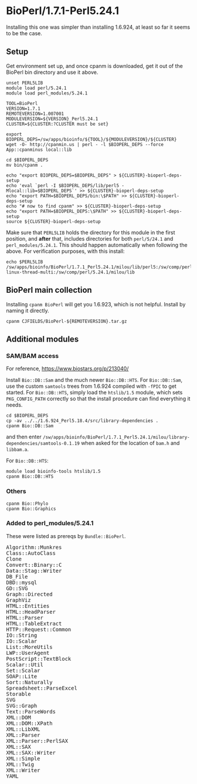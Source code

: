 BioPerl/1.7.1-Perl5.24.1
========================

Installing this one was simpler than installing 1.6.924, at least so far it seems to be the case.

Setup
-----

Get environment set up, and once cpanm is downloaded, get it out of the BioPerl bin directory and use it above.

    unset PERL5LIB
    module load perl/5.24.1
    module load perl_modules/5.24.1

    TOOL=BioPerl
    VERSION=1.7.1
    REMOTEVERSION=1.007001
    MODULEVERSION=${VERSION}_Perl5.24.1
    CLUSTER=${CLUSTER:?CLUSTER must be set}

    export BIOPERL_DEPS=/sw/apps/bioinfo/${TOOL}/${MODULEVERSION}/${CLUSTER}
    wget -O- http://cpanmin.us | perl - -l $BIOPERL_DEPS --force App::cpanminus local::lib

    cd $BIOPERL_DEPS
    mv bin/cpanm .

    echo "export BIOPERL_DEPS=$BIOPERL_DEPS" > ${CLUSTER}-bioperl-deps-setup
    echo 'eval `perl -I $BIOPERL_DEPS/lib/perl5 -Mlocal::lib=$BIOPERL_DEPS`' >> ${CLUSTER}-bioperl-deps-setup
    echo "export PATH=$BIOPERL_DEPS/bin:\$PATH" >> ${CLUSTER}-bioperl-deps-setup
    echo "# now to find cpanm" >> ${CLUSTER}-bioperl-deps-setup
    echo "export PATH=$BIOPERL_DEPS:\$PATH" >> ${CLUSTER}-bioperl-deps-setup
    source ${CLUSTER}-bioperl-deps-setup

Make sure that `PERL5LIB` holds the directory for this module in the first
position, and **after** that, includes directories for both `perl/5/24.1` and
`perl_modules/5.24.1`.  This should happen automatically when following the
above.  For verification purposes, with this install:

    echo $PERL5LIB
    /sw/apps/bioinfo/BioPerl/1.7.1_Perl5.24.1/milou/lib/perl5:/sw/comp/perl_modules/5.24.1/milou/lib/perl5:/sw/comp/perl_modules/5.24.1/milou/lib/perl5/x86_64-linux-thread-multi:/sw/comp/perl/5.24.1/milou/lib


BioPerl main collection
-----------------------

Installing `cpanm BioPerl` will get you 1.6.923, which is not
helpful.  Install by naming it directly.

    cpanm CJFIELDS/BioPerl-${REMOTEVERSION}.tar.gz


Additional modules
------------------

### SAM/BAM access

For reference, <https://www.biostars.org/p/213040/>

Install `Bio::DB::Sam` and the much newer `Bio::DB::HTS`.  For `Bio::DB::Sam`,
use the custom `samtools` trees from 1.6.924 compiled with `-fPIC` to get
started.  For `Bio::DB::HTS`, simply load the `htslib/1.5` module, which sets
`PKG_CONFIG_PATH` correctly so that the install procedure can find everything
it needs.

    cd $BIOPERL_DEPS
    cp -av ../../1.6.924_Perl5.18.4/src/library-dependencies .
    cpanm Bio::DB::Sam

and then enter
`/sw/apps/bioinfo/BioPerl/1.7.1_Perl5.24.1/milou/library-dependencies/samtools-0.1.19`
when asked for the location of `bam.h` and `libbam.a`.

For `Bio::DB::HTS`:

    module load bioinfo-tools htslib/1.5
    cpanm Bio::DB::HTS

### Others

    cpanm Bio::Phylo
    cpanm Bio::Graphics

### Added to perl_modules/5.24.1

These were listed as prereqs by `Bundle::BioPerl`.

<pre>
Algorithm::Munkres
Class::AutoClass
Clone
Convert::Binary::C
Data::Stag::Writer
DB_File
DBD::mysql
GD::SVG
Graph::Directed
GraphViz
HTML::Entities
HTML::HeadParser
HTML::Parser
HTML::TableExtract
HTTP::Request::Common
IO::String
IO::Scalar
List::MoreUtils
LWP::UserAgent
PostScript::TextBlock
Scalar::Util
Set::Scalar
SOAP::Lite
Sort::Naturally
Spreadsheet::ParseExcel
Storable
SVG
SVG::Graph
Text::ParseWords
XML::DOM
XML::DOM::XPath
XML::LibXML
XML::Parser
XML::Parser::PerlSAX
XML::SAX
XML::SAX::Writer
XML::Simple
XML::Twig
XML::Writer
YAML
</pre>
